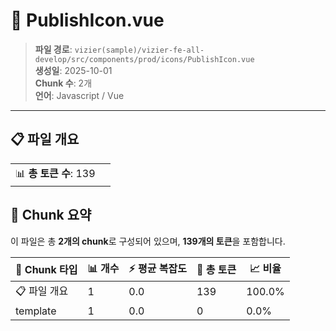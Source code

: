 # 📄 PublishIcon.vue

> **파일 경로**: `vizier(sample)/vizier-fe-all-develop/src/components/prod/icons/PublishIcon.vue`  
> **생성일**: 2025-10-01  
> **Chunk 수**: 2개  
> **언어**: Javascript / Vue
---


## 📋 파일 개요

| | |
|--|--|
| 📊 **총 토큰 수**: 139 |  |






## 🧩 Chunk 요약

이 파일은 총 **2개의 chunk**로 구성되어 있으며, **139개의 토큰**을 포함합니다.

| 🧩 Chunk 타입 | 📊 개수 | ⚡ 평균 복잡도 | 📝 총 토큰 | 📈 비율 |
|---------------|--------|-------------|----------|--------|
| 📋 파일 개요 | 1 | 0.0 | 139 | 100.0% |
| template | 1 | 0.0 | 0 | 0.0% |

